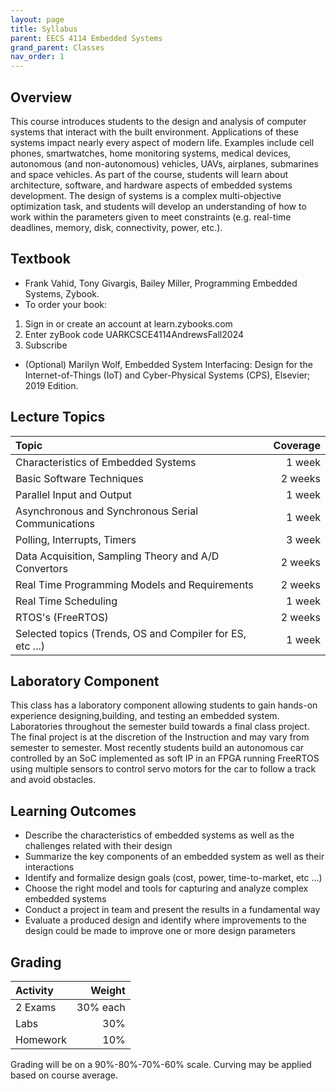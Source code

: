 ```yaml
---
layout: page
title: Syllabus
parent: EECS 4114 Embedded Systems
grand_parent: Classes
nav_order: 1
---
```


## Overview

This course introduces students to the design and analysis of computer systems that interact with the built environment. Applications of these systems impact nearly every aspect of modern life. Examples include cell phones, smartwatches, home monitoring systems, medical devices, autonomous (and non-autonomous) vehicles, UAVs, airplanes, submarines and space vehicles.  As part of the course, students will learn about architecture, software, and hardware aspects of embedded systems development. The design of systems is a complex multi-objective optimization task, and students will develop an understanding of how to work within the parameters given to meet constraints (e.g. real-time deadlines, memory, disk, connectivity, power, etc.).

## Textbook

- Frank Vahid, Tony Givargis, Bailey Miller, Programming Embedded Systems, Zybook.
- To order your book:
1. Sign in or create an account at learn.zybooks.com
2. Enter zyBook code UARKCSCE4114AndrewsFall2024
3. Subscribe


- (Optional) Marilyn Wolf, Embedded System Interfacing: Design for the Internet-of-Things (IoT) and Cyber-Physical Systems (CPS), Elsevier; 2019 Edition.

## Lecture Topics

| Topic                                                                           | Coverage |
|:------------------------------------------------------------------------------- | --------:|
| Characteristics of Embedded Systems                                             |  1 week |
| Basic Software Techniques                                                       |  2 weeks |
| Parallel Input and Output                                                       |  1 week |
| Asynchronous and Synchronous Serial Communications                              |  1 week |
| Polling, Interrupts, Timers                                                     |  3 week |
| Data Acquisition, Sampling Theory and A/D Convertors                            |  2 weeks |
| Real Time Programming Models and Requirements                                   |  2 weeks |
| Real Time Scheduling                                                            |  1 week |
| RTOS's (FreeRTOS)                                                               |  2 weeks |
| Selected topics (Trends, OS and Compiler for ES, etc ...)                       |  1 week |

## Laboratory Component

This class has a laboratory component allowing students to gain hands-on experience designing,building, and testing an embedded system. Laboratories throughout the semester build towards a final class project. The final project is at the discretion of the Instruction and may vary from semester to semester.  Most recently students build an autonomous car controlled by an SoC implemented as soft IP in an FPGA running FreeRTOS using multiple sensors to control servo motors for the car to follow a track and avoid obstacles.

## Learning Outcomes

- Describe the characteristics of embedded systems as well as the challenges related with their design
- Summarize the key components of an embedded system as well as their interactions
- Identify and formalize design goals (cost, power, time-to-market, etc ...)
- Choose the right model and tools for capturing and analyze complex embedded systems
- Conduct a project in team and present the results in a fundamental way
- Evaluate a produced design and identify where improvements to the design could be made to improve one or more design parameters

## Grading

| Activity |   Weight |
|:-------- | --------:|
| 2 Exams  | 30% each |
| Labs     |      30% |
| Homework |      10% |

Grading will be on a 90%-80%-70%-60% scale.  Curving may be applied based on course average.
